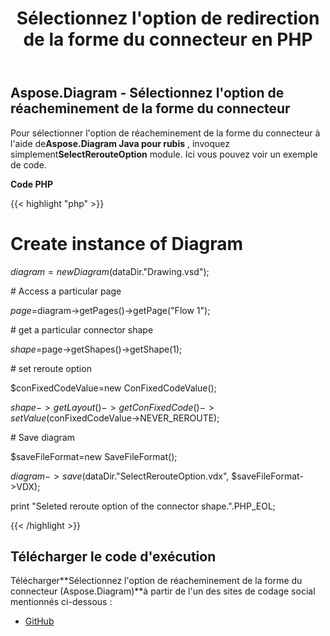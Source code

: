 ﻿---
title: Sélectionnez l'option de redirection de la forme du connecteur en PHP
type: docs
weight: 90
url: /fr/java/select-reroute-option-of-the-connector-shape-in-php/
---
## **Aspose.Diagram - Sélectionnez l'option de réacheminement de la forme du connecteur**
 Pour sélectionner l'option de réacheminement de la forme du connecteur à l'aide de**Aspose.Diagram Java pour rubis** , invoquez simplement**SelectRerouteOption** module. Ici vous pouvez voir un exemple de code.

**Code PHP**

{{< highlight "php" >}}

 # Create instance of Diagram

$diagram=new Diagram($dataDir."Drawing.vsd");

\# Access a particular page

$page=$diagram->getPages()->getPage("Flow 1");

\# get a particular connector shape

$shape=$page->getShapes()->getShape(1);

\# set reroute option

$conFixedCodeValue=new ConFixedCodeValue();

$shape->getLayout()->getConFixedCode()->setValue($conFixedCodeValue->NEVER_REROUTE);

\# Save diagram

$saveFileFormat=new SaveFileFormat();

$diagram->save($dataDir."SelectRerouteOption.vdx", $saveFileFormat->VDX);

print "Seleted reroute option of the connector shape.".PHP_EOL;

{{< /highlight >}}
## **Télécharger le code d'exécution**
 Télécharger**Sélectionnez l'option de réacheminement de la forme du connecteur (Aspose.Diagram)**à partir de l'un des sites de codage social mentionnés ci-dessous :

- [GitHub](https://github.com/asposediagram/Aspose.Diagram-for-Java/blob/master/Plugins/Aspose_Diagram_Java_for_PHP/src/aspose/diagram/WorkingwithShapes/SelectRerouteOption.php)
